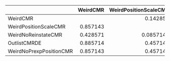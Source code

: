|                         |   WeirdCMR |   WeirdPositionScaleCMR |   WeirdNoReinstateCMR |   OutlistCMRDE |   WeirdNoPrexpPositionCMR |
|:------------------------|-----------:|------------------------:|----------------------:|---------------:|--------------------------:|
| WeirdCMR                |            |               0.142857  |              0.571429 |       0.114286 |                  0.142857 |
| WeirdPositionScaleCMR   |   0.857143 |                         |              0.914286 |       0.542857 |                  0.542857 |
| WeirdNoReinstateCMR     |   0.428571 |               0.0857143 |                       |       0.2      |                  0.114286 |
| OutlistCMRDE            |   0.885714 |               0.457143  |              0.8      |                |                  0.4      |
| WeirdNoPrexpPositionCMR |   0.857143 |               0.457143  |              0.885714 |       0.6      |                           |